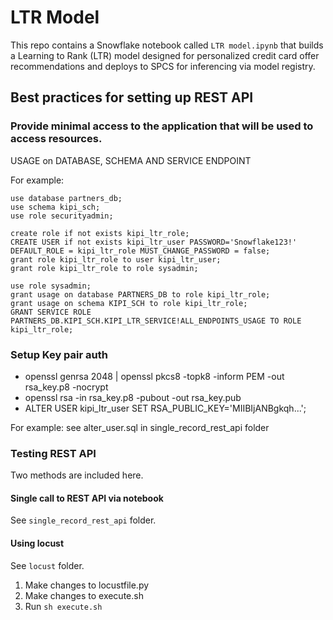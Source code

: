 # LTR Model

This repo contains a Snowflake notebook called `LTR model.ipynb` that builds a Learning to Rank (LTR) model designed for personalized credit card offer recommendations and deploys to SPCS for inferencing via model registry. 



## Best practices for setting up REST API

### Provide minimal access to the application that will be used to access resources.
USAGE on DATABASE, SCHEMA AND SERVICE ENDPOINT

For example:

```
use database partners_db;
use schema kipi_sch;
use role securityadmin;

create role if not exists kipi_ltr_role;
CREATE USER if not exists kipi_ltr_user PASSWORD='Snowflake123!' DEFAULT_ROLE = kipi_ltr_role MUST_CHANGE_PASSWORD = false;
grant role kipi_ltr_role to user kipi_ltr_user;
grant role kipi_ltr_role to role sysadmin;

use role sysadmin;
grant usage on database PARTNERS_DB to role kipi_ltr_role;
grant usage on schema KIPI_SCH to role kipi_ltr_role;
GRANT SERVICE ROLE PARTNERS_DB.KIPI_SCH.KIPI_LTR_SERVICE!ALL_ENDPOINTS_USAGE TO ROLE kipi_ltr_role; 
```


### Setup Key pair auth
- openssl genrsa 2048 | openssl pkcs8 -topk8 -inform PEM -out rsa_key.p8 -nocrypt
- openssl rsa -in rsa_key.p8 -pubout -out rsa_key.pub
- ALTER USER kipi_ltr_user SET RSA_PUBLIC_KEY='MIIBIjANBgkqh...';

For example: see alter_user.sql in single_record_rest_api folder

### Testing REST API

Two methods are included here. 

#### Single call to REST API via notebook
See `single_record_rest_api` folder.

#### Using locust
See `locust` folder. 
1. Make changes to locustfile.py
2. Make changes to execute.sh
3. Run `sh execute.sh`
